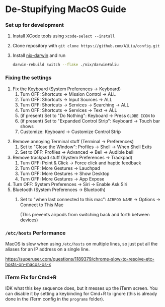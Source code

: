 # De-Stupifying MacOS Guide

### Set up for development

1. Install XCode tools using `xcode-select --install`
2. Clone repository with `git clone https://github.com/A1Liu/config.git`
3. Install [nix-darwin](https://github.com/LnL7/nix-darwin) and run

   ```sh
   darwin-rebuild switch --flake ./nix/darwin#aliu
   ```

### Fixing the settings
1. Fix the Keyboard (System Preferences -> Keyboard)
   1. Turn OFF: Shortcuts -> Mission Control -> ALL
   1. Turn OFF: Shortcuts -> Input Sources -> ALL
   1. Turn OFF: Shortcuts -> Services -> Searching -> ALL
   1. Turn OFF: Shortcuts -> Services -> Text -> ALL
   1. (if present) Set to "Do Nothing": Keyboard -> Press `GLOBE ICON` to
   1. (if present) Set to "Expanded Control Strip": Keyboard -> Touch bar shows
   1. Customize: Keyboard -> Customize Control Strip
<!-- 2. Remove keyboard text -->
2. Remove annoying Terminal stuff (Terminal -> Preferences)
   1. Set to "Close the Window": Profiles -> Shell -> When Shell Exits
   1. Set to OFF: Profiles -> Advanced -> Bell -> Audible bell
3. Remove trackpad stuff (System Preferences -> Trackpad)
   1. Turn OFF: Point & Click -> Force click and haptic feedback
   1. Turn OFF: More Gestures -> Lauchpad
   1. Turn OFF: More Gestures -> Show Desktop
   1. Turn OFF: More Gestures -> App Expose
4. Turn OFF: System Preferences -> Siri -> Enable Ask Siri
5. Bluetooth (System Preferences -> Bluetooth)
   1. Set to "when last connected to this mac": `AIRPOD NAME` -> Options ->
      Connect to This Mac

      (This prevents airpods from switching back and forth between devices)

### `/etc/hosts` Performance
MacOS is slow when using `/etc/hosts` on multiple lines, so just put all the aliases
for an IP address on a single line.

https://superuser.com/questions/1189379/chrome-slow-to-resolve-etc-hosts-on-macos-os-x

### iTerm Fix for Cmd+R
IDK what this key sequence does, but it messes up the iTerm screen. You can disable
it by setting a keybinding for Cmd+R to ignore (this is already done in the iTerm
config in the `programs` folder).
